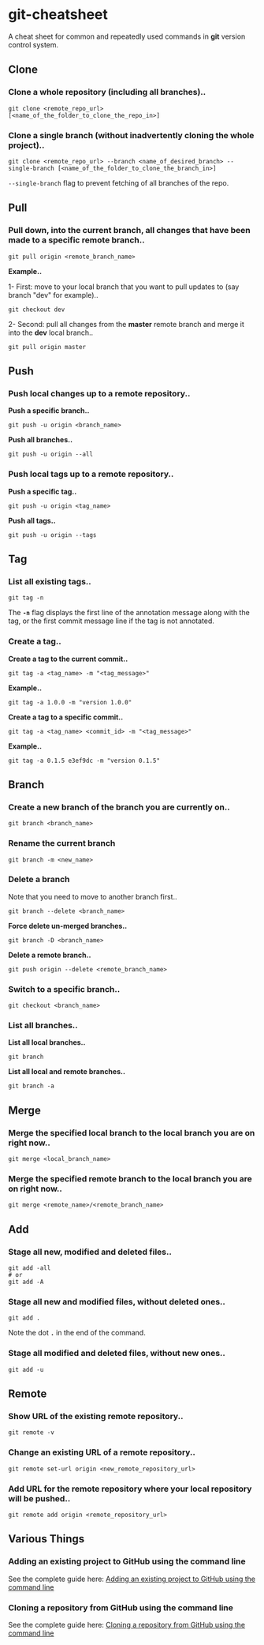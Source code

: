 # git-cheatsheet
A cheat sheet for common and repeatedly used commands in **git** version control system.

## Clone

### Clone a whole repository (including all branches)..

```
git clone <remote_repo_url> [<name_of_the_folder_to_clone_the_repo_in>]
```

### Clone a single branch (without inadvertently cloning the whole project)..

```
git clone <remote_repo_url> --branch <name_of_desired_branch> --single-branch [<name_of_the_folder_to_clone_the_branch_in>]
```
`--single-branch` flag to prevent fetching of all branches of the repo.

## Pull

### Pull down, into the current branch, all changes that have been made to a specific remote branch..

```
git pull origin <remote_branch_name>
```

**Example..**

1- First: move to your local branch that you want to pull updates to (say branch "dev" for example)..

```
git checkout dev
```

2- Second: pull all changes from the **master** remote branch and merge it into the **dev** local branch..

```
git pull origin master
```

## Push

### Push local changes up to a remote repository..

**Push a specific branch..**

```
git push -u origin <branch_name>
```

**Push all branches..**

```
git push -u origin --all
```

### Push local tags up to a remote repository..

**Push a specific tag..**

```
git push -u origin <tag_name>
```

**Push all tags..**

```
git push -u origin --tags
```

## Tag

### List all existing tags..

```
git tag -n
```
The **`-n`** flag displays the first line of the annotation message along with the tag, or the first commit message line if the tag is not annotated.

### Create a tag..

**Create a tag to the current commit..**

```
git tag -a <tag_name> -m "<tag_message>"
```

**Example..**

```
git tag -a 1.0.0 -m "version 1.0.0"
```

**Create a tag to a specific commit..**

```
git tag -a <tag_name> <commit_id> -m "<tag_message>"
```

**Example..**

```
git tag -a 0.1.5 e3ef9dc -m "version 0.1.5"
```

## Branch

### Create a new branch of the branch you are currently on..

```
git branch <branch_name>
```


### Rename the current branch
```
git branch -m <new_name>
```

### Delete a branch

Note that you need to move to another branch first..

```
git branch --delete <branch_name>
```

**Force delete un-merged branches..**

```
git branch -D <branch_name>
```

**Delete a remote branch..**

```
git push origin --delete <remote_branch_name>
```


### Switch to a specific branch..

```
git checkout <branch_name>
```

### List all branches..

**List all local branches..**

```
git branch
```

**List all local and remote branches..**

```
git branch -a
```

## Merge

### Merge the specified local branch to the local branch you are on right now..

```
git merge <local_branch_name>
```

### Merge the specified remote branch to the local branch you are on right now..

```
git merge <remote_name>/<remote_branch_name>
```

## Add

### Stage all new, modified and deleted files..

```
git add -all
# or
git add -A
```

### Stage all new and modified files, without deleted ones..

```
git add .
```
Note the dot **`.`** in the end of the command.

### Stage all modified and deleted files, without new ones..

```
git add -u
```

## Remote

### Show URL of the existing remote repository..

```
git remote -v
```

### Change an existing URL of a remote repository..

```
git remote set-url origin <new_remote_repository_url>
```

### Add URL for the remote repository where your local repository will be pushed..

```
git remote add origin <remote_repository_url>
```

## Various Things

### Adding an existing project to GitHub using the command line
See the complete guide here: [Adding an existing project to GitHub using the command line](https://help.github.com/articles/adding-an-existing-project-to-github-using-the-command-line/)


### Cloning a repository from GitHub using the command line
See the complete guide here: [Cloning a repository from GitHub using the command line](https://help.github.com/articles/cloning-a-repository)
